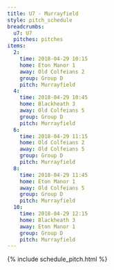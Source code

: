 ```yaml
---
title: U7 - Murrayfield
style: pitch_schedule
breadcrumbs:
  u7: U7
  pitches: pitches
items:
  2:
    time: 2018-04-29 10:15
    home: Eton Manor 1
    away: Old Colfeians 2
    group: Group D
    pitch: Murrayfield
  4:
    time: 2018-04-29 10:45
    home: Blackheath 3
    away: Old Colfeians 5
    group: Group D
    pitch: Murrayfield
  6:
    time: 2018-04-29 11:15
    home: Old Colfeians 2
    away: Old Colfeians 5
    group: Group D
    pitch: Murrayfield
  8:
    time: 2018-04-29 11:45
    home: Eton Manor 1
    away: Old Colfeians 5
    group: Group D
    pitch: Murrayfield
  10:
    time: 2018-04-29 12:15
    home: Blackheath 3
    away: Eton Manor 1
    group: Group D
    pitch: Murrayfield
---
```


{% include schedule_pitch.html %}
